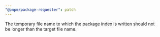 ```yaml
---
"@pnpm/package-requester": patch
---
```


The temporary file name to which the package index is written should not be longer than the target file name.
